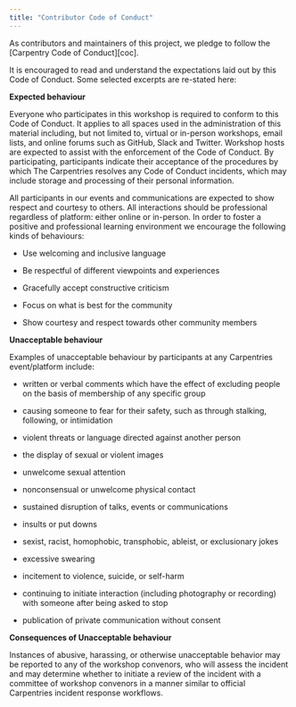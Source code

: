 ```yaml
---
title: "Contributor Code of Conduct"
---
```


As contributors and maintainers of this project,
we pledge to follow the [Carpentry Code of Conduct][coc].

It is encouraged to read and understand the expectations 
laid out by this Code of Conduct. Some selected excerpts 
are re-stated here:

**Expected behaviour**

Everyone who participates in this workshop is required to 
conform to this Code of Conduct. It applies to all spaces 
used in the administration of this material including, but 
not limited to, virtual or in-person workshops, email lists, 
and online forums such as GitHub, Slack and Twitter. Workshop 
hosts are expected to assist with the enforcement of the Code 
of Conduct. By participating, participants indicate their 
acceptance of the procedures by which The Carpentries resolves 
any Code of Conduct incidents, which may include storage and 
processing of their personal information.

All participants in our events and communications are expected to 
show respect and courtesy to others. All interactions should be 
professional regardless of platform: either online or in-person. 
In order to foster a positive and professional learning environment 
we encourage the following kinds of behaviours:

* Use welcoming and inclusive language

* Be respectful of different viewpoints and experiences

* Gracefully accept constructive criticism

* Focus on what is best for the community

* Show courtesy and respect towards other community members

**Unacceptable behaviour**

Examples of unacceptable behaviour by participants at any Carpentries event/platform include:

* written or verbal comments which have the effect of excluding people on the basis of membership of any specific group

* causing someone to fear for their safety, such as through stalking, following, or intimidation

* violent threats or language directed against another person

* the display of sexual or violent images

* unwelcome sexual attention

* nonconsensual or unwelcome physical contact

* sustained disruption of talks, events or communications

* insults or put downs

* sexist, racist, homophobic, transphobic, ableist, or exclusionary jokes

* excessive swearing

* incitement to violence, suicide, or self-harm

* continuing to initiate interaction (including photography or recording) with someone after being asked to stop

* publication of private communication without consent

**Consequences of Unacceptable behaviour**

Instances of abusive, harassing, or otherwise unacceptable behavior
may be reported to any of the workshop convenors, who will assess the
incident and may determine whether to initiate a review of the
incident with a committee of workshop convenors in a manner similar to 
official Carpentries incident response workflows.